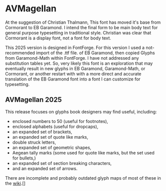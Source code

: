 # AVMagellan

At the suggestion of Christian Thalmann, This font has moved it's base from Cormorant to EB Garamond.  I intend the final form to be main body text for general purpose typesetting in traditional style. Christian was clear that Cormorant is a display font, not a font for body text. 

This 2025 version is designed in FontForge. For this version I used a not-recommended import of the .ttf file. of EB Garamond, then copied Glyphs from Garamond-Math within FontForge. I have not addressed any substitution tables yet.  So, very likely this font is an exploration that may eventually result in new glyphs in EB Garamond, Garamond-Math, or Cormorant, or another restart with with a more direct and accurate translation of the EB Garamond font into a font I can customize for typesetting. 

## AVMagellan 2025
This release focuses on glyphs book designers may find useful, including:
- enclosed numbers to 50 (useful for footnotes),
- enclosed alphabets (useful for dropcaps),
- an expanded set of brackets,
- an expanded  set of quote like marks,
- double struck letters,
- an expanded set of geometric shapes,
- Aegean tally marks (some used for quote like marks, but the set used for bullets,)
- an expanded set of section breaking characters, 
- and an expanded set of arrows. 

There are incomplete and probably outdated glyph maps of most of these in the [wiki](https://github.com/Avante-Vangard/AV-Magellanicus/wiki/Version-2025.001-notes).[] 
